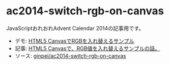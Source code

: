 ac2014-switch-rgb-on-canvas
===========================

JavaScriptおれおれAdvent Calendar 2014の記事用です。

* デモ: [HTML5 CanvasでRGBを入れ替えるサンプル](http://ginpei.github.io/ac2014-switch-rgb-on-canvas/)
* 記事: [HTML5 Canvasで、RGB値を入れ替えるサンプルの話。](http://ginpen.com/2014/12/04/switch-rgb-on-canvas/)
* ソース: [ginpei/ac2014-switch-rgb-on-canvas](https://github.com/ginpei/ac2014-switch-rgb-on-canvas/)
